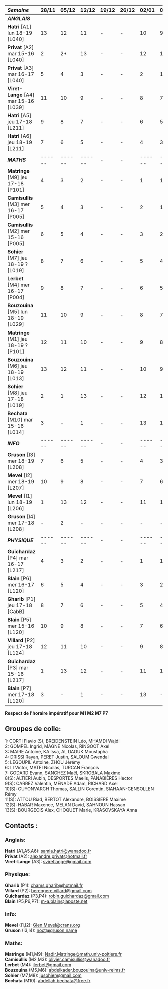 | *Semaine*                                | 28/11  | 05/12  | 12/12  | 19/12 | 26/12 | 02/01  | 09/01  | 16/01  | 23/01  | 30/01  | 06/02  | 13/02  | 20/02 | 27/02 | 06/03 | 13/03  | 20/03  | 27/03  |
|:-----------------------------------------|:-------|:-------|:-------|:------|:------|:-------|:-------|:-------|:-------|:-------|:-------|:-------|:------|:------|:------|:-------|:-------|:-------|
| ***ANGLAIS***                            |
| **Hatri** \[A1] lun 18-19 \[L040]        | 13     | 12     | 11     | -     | -     | 10     | 9      | 8      | 7      | 6      | 5      | 4      | -     | -     | -     | 3      | 2      | 5*     | 
| **Privat** \[A2] mar 15-16 \[L040]       | 2      | 2*     | 13     | -     | -     | 12     | 11     | 10     | 9      | 8      | 7      | 6      | -     | -     | -     | 5      | 4      | 3      |
| **Privat** \[A3] mar 16-17 \[L040]       | 5      | 4      | 3      | -     | -     | 2      | 13*    | 13     | 12     | 11     | 10     | 9      | -     | -     | -     | 8      | 7      | 6      |
| **Viret-Lange** \[A4] mar 15-16 \[L039]  | 11     | 10     | 9      | -     | -     | 8      | 7      | 6      | 5      | 4      | 3      | 2      | -     | -     | -     | 7*     | 13     | 12     |
| **Hatri** \[A5] jeu 17-18 \[L211]        | 9      | 8      | 7      | -     | -     | 6      | 5      | 4      | 3      | 2      | 9*     | 13     | -     | -     | -     | 12     | 11     | 10     |
| **Hatri** \[A6] jeu 18-19 \[L211]        | 7      | 6      | 5      | -     | -     | 4      | 3      | 2      | 11*    | 13     | 12     | 11     | -     | -     | -     | 10     | 9      | 8      |
| ***MATHS***                              | ------ | ------ | ------ | -     | -     | ------ | ------ | ------ | ------ | ------ | ------ | ------ | -     | -     | -     | ------ | ------ | ------ |
| **Matringe** \[M9] jeu 17-18 \[P101]     | 4      | 3      | 2      | -     | -     | 1      | 13     | 12     | 11     | 10     | 9      | 8      | -     | -     | -     | 7      | 6      | 5      |
| **Camisullis** \[M3] mer 16-17 \[P005]   | 5      | 4      | 3      | -     | -     | 2      | 1      | 13     | 12     | 11     | 10     | 9      | -     | -     | -     | 8      | 7      | 6      |
| **Camisullis** \[M2] mer 15-16 \[P005]   | 6      | 5      | 4      | -     | -     | 3      | 2      | 1      | 13     | 12     | 11     | 10     | -     | -     | -     | 9      | 8      | 7      |
| **Sohier** \[M7] jeu 18-19 ? \[L019]     | 8      | 7      | 6      | -     | -     | 5      | 4      | 3      | 2      | 1      | 13     | 12     | -     | -     | -     | 11     | 10     | 9      |
| **Lerbet** \[M4] mer 16-17 \[P004]       | 9      | 8      | 7      | -     | -     | 6      | 5      | 4      | 3      | 2      | 1      | 13     | -     | -     | -     | 12     | 11     | 10     |
| **Bouzouina** \[M5] lun 18-19 \[L029]    | 11     | 10     | 9      | -     | -     | 8      | 7      | 6      | 5      | 4      | 3      | 2      | -     | -     | -     | 1      | 13     | 12     |
| **Matringe** \[M1] jeu 18-19 ? \[P101]   | 12     | 11     | 10     | -     | -     | 9      | 8      | 7      | 6      | 5      | 4      | 3      | -     | -     | -     | 2      | 1      | 13     |
| **Bouzouina** \[M6] jeu 18-19 \[L013]    | 13     | 12     | 11     | -     | -     | 10     | 9      | 8      | 7      | 6      | 5      | 4      | -     | -     | -     | 3      | 2      | 1      |
| **Sohier** \[M8] jeu 17-18 \[L019]       | 2      | 1      | 13     | -     | -     | 12     | 11     | 10     | 9      | 8      | 7      | 6      | -     | -     | -     | 5      | 4      | 3      |
| **Bechata** \[M10] mar 15-16 \[L014]     | 3      | -      | 1      | -     | -     | 13     | 12     | -      | 10     | 9      | 8      | -      | -     | -     | -     | 6      | 5      | 4      |
| ***INFO***                               | ------ | ------ | ------ | -     | -     | ------ | ------ | ------ | ------ | ------ | ------ | ------ | -     | -     | -     | ------ | ------ | ------ |
| **Gruson** \[I3] mer 18-19 \[L208]       | 7      | 6      | 5      | -     | -     | 4      | 3      | 2      | 1      | 13     | 12     | 11     | -     | -     | -     | 10     | 9      | 8      |
| **Mevel** \[I2] mer 18-19 \[L207]        | 10     | 9      | 8      | -     | -     | 7      | 6      | 5      | 4      | 3      | 2      | 1      | -     | -     | -     | 13     | 12     | 11     |
| **Mevel** \[I1] lun 18-19 \[L206]        | 1      | 13     | 12     | -     | -     | 11     | 10     | 9      | 8      | 7      | 6      | 5      | -     | -     | -     | 4      | 3      | 2      |
| **Gruson** \[I4] mer 17-18 \[L208]       | -      | 2      | -      | -     | -     | -      | -      | 11     | -      | -      | -      | 7      | -     | -     | -     | -      | -      | -      |
| ***PHYSIQUE***                           | ------ | ------ | ------ | -     | -     | ------ | ------ | ------ | ------ | ------ | ------ | ------ | -     | -     | -     | ------ | ------ | ------ |
| **Guichardaz** \[P4] mar 16-17 \[L217]   | 4      | 3      | 2      | -     | -     | 1      | 13     | 12     | 11     | 10     | 9      | 8      | -     | -     | -     | 7      | 6      | 5      |
| **Blain** \[P6] mer 16-17 \[L120]        | 6      | 5      | 4      | -     | -     | 3      | 2      | 1      | 13     | 12     | 11     | 10     | -     | -     | -     | 9      | 8      | 7      |
| **Gharib** \[P1] jeu 17-18 \[CabB]       | 8      | 7      | 6      | -     | -     | 5      | 4      | 3      | 2      | 1      | 13     | 12     | -     | -     | -     | 11     | 10     | 9      |
| **Blain** \[P5] mer 15-16 \[L120]        | 10     | 9      | 8      | -     | -     | 7      | 6      | 5      | 4      | 3      | 2      | 1      | -     | -     | -     | 13     | 12     | 11     |
| **Villard** \[P2] jeu 17-18 \[L124]      | 12     | 11     | 10     | -     | -     | 9      | 8      | 7      | 6      | 5      | 4      | 3      | -     | -     | -     | 2      | 1      | 13     |
| **Guichardaz** \[P3] mar 15-16 \[L217]   | 1      | 13     | 12     | -     | -     | 11     | 10     | 9      | 8      | 7      | 6      | 5      | -     | -     | -     | 4      | 3      | 2      |
| **Blain** \[P7] mer 17-18 \[L120]        | 3      | -      | 1      | -     | -     | 13     | -      | 11     | -      | 9      | -      | 7      | -     | -     | -     | -      | 5      | -      |



**Respect de l'horaire impératif pour M1 M2 M7 P7**</br>

## Groupes de colle:</br>
1:     CORTI Flavio (S), BREIDENSTEIN Léo, MHAMDI Wajdi</br>
2:     GOMPEL Ingrid, MAGNE Nicolas, RINGOOT Axel</br>
3:     MAIRE Antoine, KA Issa, AL DAOUK Moustapha</br>
4:     DRISSI Rayan, PERET Justin, SALOUM Gwendal</br>
5:     LEGOUPIL Antoine, ZHOU Jérémy</br>
6:     LI Victor, MATEI Nicolas, TURCAN François</br>
7:     GODARD Evann, SANCHEZ Maël, SKROBALA Maxime</br>
8(S):  ALTIERI Aubin, DESPORTES Maelis, PANABIÈRES Hector</br>
9(S):  CARREZ Valentin, MENADE Adam, RICHARD Axel</br>
10(S): GUYONVARCH Thomas, SALLIN Corentin, SIAHAAN-GENSOLLEN Rémy</br>
11(S): ATTOU Riad, BERTOT Alexandre, BOISSIERE Maxime</br>
12(S): HABAR Maxence, MELAN David, SAHNOUN Hassan</br>
13(S): BOURGEOIS Alex, CHOQUET Marie, KRASOVSKAYA Anna</br>

## Contacts : </br>
### Anglais:</br>
**Hatri** (A1,A5,A6): samia.hatri@wanadoo.fr</br>
**Privat** (A2): alexandre.privat@hotmail.fr</br>
**Viret-Lange** (A3): sviretlange@gmail.com</br>
### Physique:</br>
**Gharib** (P1): chams.gharib@hotmail.fr</br>
**Villard** (P2): berengere.villard@gmail.com</br>
**Guichardaz** (P3,P4): robin.guichardaz@gmail.com</br>
**Blain** (P5,P6,P7): m-a.blain@laposte.net</br>
### Info:</br>
**Mevel** (I1,I2): Glen.Mevel@crans.org</br>
**Gruson** (I3,I4): noct@gruson.name</br>
### Maths:</br>
**Matringe** (M1,M9): Nadir.Matringe@math.univ-poitiers.fr</br>
**Camisullis** (M2,M3): olivier.camisullis@wanadoo.fr</br>
**Lerbet** (M4): jlerbet@gmail.com</br>
**Bouzouina** (M5,M6): abdelkader.bouzouina@univ-reims.fr</br>
**Sohier** (M7,M8): jusohier@gmail.com</br>
**Bechata** (M10): abdellah.bechata@free.fr</br>
